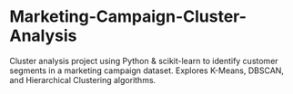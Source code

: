 # Marketing-Campaign-Cluster-Analysis
Cluster analysis project using Python &amp; scikit-learn to identify customer segments in a marketing campaign dataset. Explores K-Means, DBSCAN, and Hierarchical Clustering algorithms.
